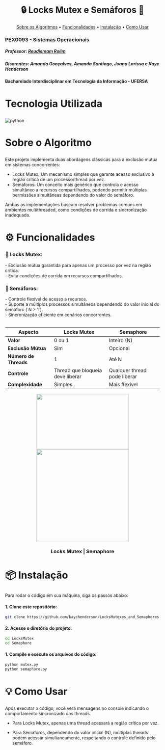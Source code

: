 <h1 align="center" style="font-weight: bold;">🔒 Locks Mutex e Semáforos 🚦</h1> 
<p align="center"> 
    <a href="#about">Sobre os Algoritmos</a> • 
    <a href="#features">Funcionalidades</a> • 
    <a href="#install">Instalação</a> • 
    <a href="#usage">Como Usar</a> 
</p>

### PEX0093 - Sistemas Operacionais
##### Professor: [Reudismam Rolim](https://github.com/reudismam)

##### Discrentes: Amanda Gonçalves, Amanda Santiago, Joana Larissa e Kayc Henderson

#### Bacharelado Interdisciplinar em Tecnologia da Informação - UFERSA

<h2 id="tech" style="font-weight: bold; font-size: 2rem">Tecnologia Utilizada</h2> 
<img align="center" alt="python" src="https://img.shields.io/badge/Python-FFFFFF?style=for-the-badge&logo=python&logoColor=black"/>

<h2 id="about" style="font-weight: bold; font-size: 2rem">Sobre o Algoritmo</h2>
Este projeto implementa duas abordagens clássicas para a exclusão mútua em sistemas concorrentes:

- Locks Mutex: Um mecanismo simples que garante acesso exclusivo à região crítica de um processo/thread por vez.
- Semáforos: Um conceito mais genérico que controla o acesso simultâneo a recursos compartilhados, podendo permitir múltiplas permissões simultâneas dependendo do valor do semáforo. <br>

Ambas as implementações buscam resolver problemas comuns em ambientes multithreaded, como condições de corrida e sincronização inadequada.

<h2 id="features" style="font-weight: bold; font-size: 2rem">⚙ Funcionalidades</h2> 
<h3> 🔐 Locks Mutex: </h3> 
- Exclusão mútua garantida para apenas um processo por vez na região crítica. <br> 
- Evita condições de corrida em recursos compartilhados. 
<h3> 🚦 Semáforos: </h3> 
- Controle flexível de acesso a recursos. <br>
- Suporte a múltiplos processos simultâneos dependendo do valor inicial do semáforo (`N > 1`).  <br>
- Sincronização eficiente em cenários concorrentes. <br><br>

| Aspecto              | Locks Mutex  | Semaphore  |
|-----------------------|-------------|------------|
| **Valor**             | 0 ou 1      | Inteiro (N)|
| **Exclusão Mútua**    | Sim         | Opcional   |
| **Número de Threads** | 1           | Até N      |
| **Controle**          | Thread que bloqueia deve liberar | Qualquer thread pode liberar |
| **Complexidade**      | Simples     | Mais flexível |

<div align="center">
    <img src="https://github.com/user-attachments/assets/8add690c-20fa-4f2b-a4af-6a3c3a54d1ed" height="180px" width="300px">
    <img src="https://github.com/user-attachments/assets/12467252-730c-47d4-991e-11c7053d0fbb" width="300px">
    <h3>Locks Mutex | Semaphore</h3>
</div>

<h2 id="install" style="font-weight: bold; font-size: 2rem">📦 Instalação</h2>
Para rodar o código em sua máquina, siga os passos abaixo:

#### 1. Clone este repositório:
```bash
git clone https://github.com/kaychenderson/LocksMutexes_and_Semaphores.git  
```

#### 2. Acesse o diretório do projeto:
```bash
cd LocksMutex
cd Semaphore
```

#### 1. Compile e execute os arquivos do código:
```bash
python mutex.py
python semaphore.py 
```

<h2 id="usage" style="font-weight: bold; font-size: 2rem">💡 Como Usar</h2>
Após executar o código, você verá mensagens no console indicando o comportamento sincronizado das threads.

- Para Locks Mutex, apenas uma thread acessará a região crítica por vez.

- Para Semáforos, dependendo do valor inicial (N), múltiplas threads podem acessar simultaneamente, respeitando o controle definido pelo semáforo.
